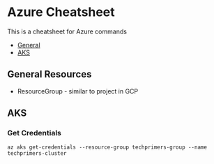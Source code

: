 # Azure Cheatsheet
This is a cheatsheet for Azure commands
- [General](#general)
- [AKS](#aks)

## General Resources
- ResourceGroup - similar to project in GCP

## AKS 
### Get Credentials 
`az aks get-credentials --resource-group techprimers-group --name techprimers-cluster`


